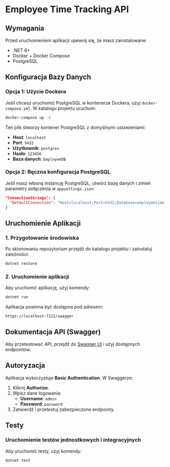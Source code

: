 # Employee Time Tracking API

## Wymagania

Przed uruchomieniem aplikacji upewnij się, że masz zainstalowane:
- .NET 8+
- Docker + Docker Compose
- PostgreSQL

## Konfiguracja Bazy Danych

### Opcja 1: Użycie Dockera
Jeśli chcesz uruchomić PostgreSQL w kontenerze Dockera, użyj `docker-compose.yml`. W katalogu projektu uruchom:

```sh
docker-compose up -d
```

Ten plik stworzy kontener PostgreSQL z domyślnymi ustawieniami:
- **Host**: `localhost`
- **Port**: `5432`
- **Użytkownik**: `postgres`
- **Hasło**: `123456`
- **Baza danych**: `EmployeeDB`

### Opcja 2: Ręczna konfiguracja PostgreSQL
Jeśli masz własną instancję PostgreSQL, utwórz bazę danych i zmień parametry połączenia w `appsettings.json`:

```json
"ConnectionStrings": {
  "DefaultConnection": "Host=localhost;Port=5432;Database=employeetime;Username=postgres;Password=password"
}
```

## Uruchomienie Aplikacji

### 1. Przygotowanie środowiska
Po sklonowaniu repozytorium przejdź do katalogu projektu i zainstaluj zależności:

```sh
dotnet restore
```

### 2. Uruchomienie aplikacji
Aby uruchomić aplikację, użyj komendy:

```sh
dotnet run
```

Aplikacja powinna być dostępna pod adresem:

```
https://localhost:7122/swagger
```

## Dokumentacja API (Swagger)

Aby przetestować API, przejdź do [Swagger UI](http://localhost:7122/swagger) i użyj dostępnych endpointów.

## Autoryzacja

Aplikacja wykorzystuje **Basic Authentication**. W Swaggerze:
1. Kliknij **Authorize**.
2. Wpisz dane logowania:
   - **Username**: `admin`
   - **Password**: `password`
3. Zatwierdź i przetestuj zabezpieczone endpointy.

## Testy

### Uruchomienie testów jednostkowych i integracyjnych

Aby uruchomić testy, użyj komendy:

```sh
dotnet test
```

